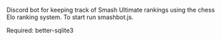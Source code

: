 Discord bot for keeping track of Smash Ultimate rankings using the chess Elo ranking system. To start run smashbot.js.

Required: better-sqlite3
